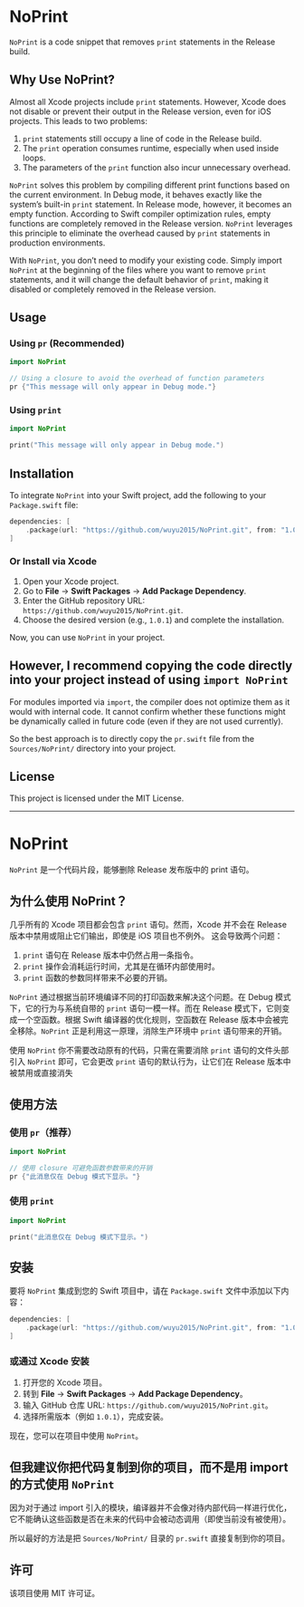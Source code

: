 # NoPrint

`NoPrint` is a code snippet that removes `print` statements in the Release build.

## Why Use NoPrint?

Almost all Xcode projects include `print` statements. However, Xcode does not disable or prevent their output in the Release version, even for iOS projects. This leads to two problems:  
1. `print` statements still occupy a line of code in the Release build.  
2. The `print` operation consumes runtime, especially when used inside loops.  
3. The parameters of the `print` function also incur unnecessary overhead.

`NoPrint` solves this problem by compiling different print functions based on the current environment. In Debug mode, it behaves exactly like the system’s built-in `print` statement. In Release mode, however, it becomes an empty function. According to Swift compiler optimization rules, empty functions are completely removed in the Release version. `NoPrint` leverages this principle to eliminate the overhead caused by `print` statements in production environments.

With `NoPrint`, you don’t need to modify your existing code. Simply import `NoPrint` at the beginning of the files where you want to remove `print` statements, and it will change the default behavior of `print`, making it disabled or completely removed in the Release version.

## Usage

### Using `pr` (Recommended)
```swift
import NoPrint

// Using a closure to avoid the overhead of function parameters
pr {"This message will only appear in Debug mode."}
```

### Using `print`
```swift
import NoPrint

print("This message will only appear in Debug mode.")
```

## Installation

To integrate `NoPrint` into your Swift project, add the following to your `Package.swift` file:

```swift
dependencies: [
    .package(url: "https://github.com/wuyu2015/NoPrint.git", from: "1.0.1")
]
```

### Or Install via Xcode

1. Open your Xcode project.
2. Go to **File** -> **Swift Packages** -> **Add Package Dependency**.
3. Enter the GitHub repository URL: `https://github.com/wuyu2015/NoPrint.git`.
4. Choose the desired version (e.g., `1.0.1`) and complete the installation.

Now, you can use `NoPrint` in your project.

## However, I recommend copying the code directly into your project instead of using `import NoPrint`

For modules imported via `import`, the compiler does not optimize them as it would with internal code. It cannot confirm whether these functions might be dynamically called in future code (even if they are not used currently).

So the best approach is to directly copy the `pr.swift` file from the `Sources/NoPrint/` directory into your project.

## License

This project is licensed under the MIT License.

---

# NoPrint

`NoPrint` 是一个代码片段，能够删除 Release 发布版中的 print 语句。

## 为什么使用 NoPrint？

几乎所有的 Xcode 项目都会包含 `print` 语句。然而，Xcode 并不会在 Release 版本中禁用或阻止它们输出，即使是 iOS 项目也不例外。
这会导致两个问题：  
1. `print` 语句在 Release 版本中仍然占用一条指令。  
2. `print` 操作会消耗运行时间，尤其是在循环内部使用时。
3.  `print` 函数的参数同样带来不必要的开销。

`NoPrint` 通过根据当前环境编译不同的打印函数来解决这个问题。在 Debug 模式下，它的行为与系统自带的 `print` 语句一模一样。而在 Release 模式下，它则变成一个空函数。根据 Swift 编译器的优化规则，空函数在 Release 版本中会被完全移除。`NoPrint` 正是利用这一原理，消除生产环境中 `print` 语句带来的开销。

使用 `NoPrint` 你不需要改动原有的代码，只需在需要消除 `print` 语句的文件头部引入 `NoPrint` 即可，它会更改 `print` 语句的默认行为，让它们在 Release 版本中被禁用或直接消失

## 使用方法

### 使用 `pr`（推荐）
```swift
import NoPrint

// 使用 closure 可避免函数参数带来的开销
pr {"此消息仅在 Debug 模式下显示。"}
```

### 使用 `print`
```swift
import NoPrint

print("此消息仅在 Debug 模式下显示。")
```

## 安装

要将 `NoPrint` 集成到您的 Swift 项目中，请在 `Package.swift` 文件中添加以下内容：

```swift
dependencies: [
    .package(url: "https://github.com/wuyu2015/NoPrint.git", from: "1.0.1")
]
```

### 或通过 Xcode 安装

1. 打开您的 Xcode 项目。
2. 转到 **File** -> **Swift Packages** -> **Add Package Dependency**。
3. 输入 GitHub 仓库 URL: `https://github.com/wuyu2015/NoPrint.git`。
4. 选择所需版本（例如 `1.0.1`），完成安装。

现在，您可以在项目中使用 `NoPrint`。

## 但我建议你把代码复制到你的项目，而不是用 import 的方式使用 `NoPrint`

因为对于通过 import 引入的模块，编译器并不会像对待内部代码一样进行优化，它不能确认这些函数是否在未来的代码中会被动态调用（即使当前没有被使用）。

所以最好的方法是把 `Sources/NoPrint/` 目录的 `pr.swift` 直接复制到你的项目。

## 许可

该项目使用 MIT 许可证。

